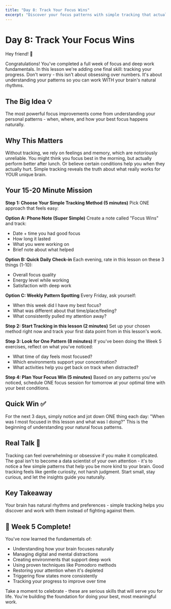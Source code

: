 ```yaml
---
title: "Day 8: Track Your Focus Wins"
excerpt: "Discover your focus patterns with simple tracking that actually helps you improve."
---
```


# Day 8: Track Your Focus Wins

Hey friend! 👋

Congratulations! You've completed a full week of focus and deep work fundamentals. In this lesson we're adding one final skill: tracking your progress. Don't worry - this isn't about obsessing over numbers. It's about understanding your patterns so you can work WITH your brain's natural rhythms.

## The Big Idea 💡

The most powerful focus improvements come from understanding your personal patterns - when, where, and how your best focus happens naturally.

## Why This Matters

Without tracking, we rely on feelings and memory, which are notoriously unreliable. You might think you focus best in the morning, but actually perform better after lunch. Or believe certain conditions help you when they actually hurt. Simple tracking reveals the truth about what really works for YOUR unique brain.

## Your 15-20 Minute Mission

**Step 1: Choose Your Simple Tracking Method (5 minutes)**
Pick ONE approach that feels easy:

**Option A: Phone Note (Super Simple)**
Create a note called "Focus Wins" and track:

- Date + time you had good focus
- How long it lasted
- What you were working on
- Brief note about what helped

**Option B: Quick Daily Check-in**
Each evening, rate in this lesson on these 3 things (1-10):

- Overall focus quality
- Energy level while working
- Satisfaction with deep work

**Option C: Weekly Pattern Spotting**
Every Friday, ask yourself:

- When this week did I have my best focus?
- What was different about that time/place/feeling?
- What consistently pulled my attention away?

**Step 2: Start Tracking in this lesson (2 minutes)**
Set up your chosen method right now and track your first data point from in this lesson's work.

**Step 3: Look for One Pattern (8 minutes)**
If you've been doing the Week 5 exercises, reflect on what you've noticed:

- What time of day feels most focused?
- Which environments support your concentration?
- What activities help you get back on track when distracted?

**Step 4: Plan Your Focus Win (5 minutes)**
Based on any patterns you've noticed, schedule ONE focus session for tomorrow at your optimal time with your best conditions.

## Quick Win ✅

For the next 3 days, simply notice and jot down ONE thing each day: "When was I most focused in this lesson and what was I doing?" This is the beginning of understanding your natural focus patterns.

## Real Talk 💬

Tracking can feel overwhelming or obsessive if you make it complicated. The goal isn't to become a data scientist of your own attention - it's to notice a few simple patterns that help you be more kind to your brain. Good tracking feels like gentle curiosity, not harsh judgment. Start small, stay curious, and let the insights guide you naturally.

## Key Takeaway

Your brain has natural rhythms and preferences - simple tracking helps you discover and work with them instead of fighting against them.

## 🎉 Week 5 Complete!

You've now learned the fundamentals of:

- Understanding how your brain focuses naturally
- Managing digital and mental distractions
- Creating environments that support deep work
- Using proven techniques like Pomodoro methods
- Restoring your attention when it's depleted
- Triggering flow states more consistently
- Tracking your progress to improve over time

Take a moment to celebrate - these are serious skills that will serve you for life. You're building the foundation for doing your best, most meaningful work.
